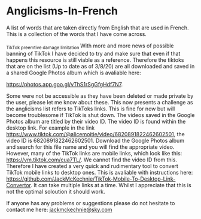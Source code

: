 # Anglicisms-In-French
A list of words that are taken directly from English that are used in French. This is a collection of the words that I have come across. 

<sub> TikTok preemtive damage limitation </sub>
With more and more news of possible banning of TikTok I have decided to try and make sure that even if that happens this resource is still viable as a reference. Therefore the tiktoks that are on the list (Up to date as of 3/8/20) are all downloaded and saved in a shared Google Photos album which is avaliable here:

https://photos.app.goo.gl/vThS1rSgGfgHdf7N7. 

Some were not be accessible as they have been deleted or made private by the user, please let me know about these. This now presents a challenge as the anglicisms list refers to TikToks links. This is fine for now but will become troublesome if TikTok is shut down. The videos saved in the Google Photos album are titled by their video ID. The video ID is found within the desktop link. For example in the link 	https://www.tiktok.com/@alicemoitie/video/6820891822462602501, the video ID is 6820891822462602501. Download the Google Photos album and search for this file name and you will find the appropriate video. However, many of the TikTok links are mobile links, which look like this: https://vm.tiktok.com/cua7TL/. We cannot find the video ID from this. Therefore I have created a very quick and rudimentary tool to convert TikTok mobile links to desktop ones. This is avaliable with instructions here: https://github.com/JackMcKechnie/TikTok-Mobile-To-Desktop-Link-Convertor. It can take multiple links at a time. Whilst I appreciate that this is not the optimal soloution it should work. 

If anyone has any problems or suggestions please do not hesitate to contact me here: jackmckechnie@sky.com
